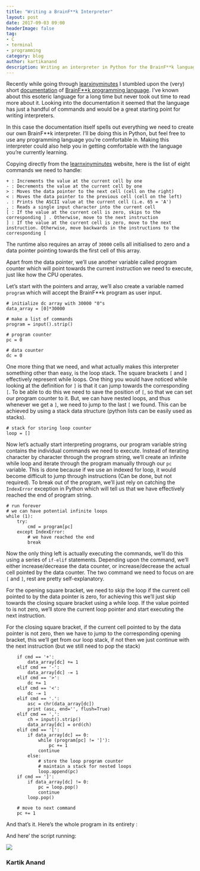 ```yaml
---
title: "Writing a BrainF**k Interpreter"
layout: post
date: 2017-09-03 09:00
headerImage: false
tag:
- C
- terminal
- programming
category: blog
author: kartikanand
description: Writing an interpreter in Python for the BrainF**k language
---
```


Recently while going through [learxinyminutes](https://learnxinyminutes.com/) I
stumbled upon the (very) short
[documentation](https://learnxinyminutes.com/docs/bf/) of [BrainF**k programming
language](https://en.wikipedia.org/wiki/Brainfuck). I’ve known about this
esoteric language for a long time but never took out time to read more about it.
Looking into the documentation it seemed that the language has just a handful of
commands and would be a great starting point for writing interpreters.

In this case the documentation itself spells out everything we need to create
our own BrainF**k interpreter. I’ll be doing this in Python, but feel free to
use any programming language you’re comfortable in. Making this interpreter
could also help you in getting comfortable with the language you’re currently
learning.

Copying directly from the [learnxinyminutes](https://learnxinyminutes.com/)
website, here is the list of eight commands we need to handle:

    + : Increments the value at the current cell by one
    - : Decrements the value at the current cell by one
    > : Moves the data pointer to the next cell (cell on the right)
    < : Moves the data pointer to the previous cell (cell on the left)
    . : Prints the ASCII value at the current cell (i.e. 65 = 'A')
    , : Reads a single input character into the current cell
    [ : If the value at the current cell is zero, skips to the corresponding ] . Otherwise, move to the next instruction
    ] : If the value at the current cell is zero, move to the next instruction. Otherwise, move backwards in the instructions to the corresponding [

The runtime also requires an array of `30000` cells all initialised to zero and
a data pointer pointing towards the first cell of this array.

Apart from the data pointer, we’ll use another variable called program counter
which will point towards the current instruction we need to execute, just like
how the CPU operates.

Let’s start with the pointers and array, we’ll also create a variable named
`program` which will accept the BrainF**k program as user input.

    # initialize dc array with 30000 "0"s
    data_array = [0]*30000

    # make a list of commands
    program = input().strip()

    # program counter
    pc = 0

    # data counter
    dc = 0

One more thing that we need, and what actually makes this interpreter something
other than easy, is the loop stack. The square brackets `[` and `]` effectively
represent while loops. One thing you would have noticed while looking at the
definition for `]` is that it can jump towards the corresponding `[`. To be able
to do this we need to save the position of `[`, so that we can set our program
counter to it. But, we can have nested loops, and thus whenever we get a `]`, we
need to jump to the last `[` we found. This can be achieved by using a stack
data structure (python lists can be easily used as stacks).

    # stack for storing loop counter
    loop = []

Now let’s actually start interpreting programs, our program variable string
contains the individual commands we need to execute. Instead of iterating
character by character through the program string, we’ll create an infinite
while loop and iterate through the program manually through our `pc` variable.
This is done because if we use an indexed for loop, it would become difficult to
jump through instructions (Can be done, but not required). To break out of the
program, we’ll just rely on catching the `IndexError` exception in Python which
will tell us that we have effectively reached the end of program string.

    # run forever
    # we can have potential infinite loops
    while (1):
        try:
            cmd = program[pc]
        except IndexError:
            # we have reached the end
            break

Now the only thing left is actually executing the commands, we’ll do this using
a series of `if-elif` statements. Depending upon the command, we’ll either
increase/decrease the data counter, or increase/decrease the actual cell pointed
by the data counter. The two command we need to focus on are `[` and `]`, rest
are pretty self-explanatory.

For the opening square bracket, we need to skip the loop if the current cell
pointed to by the data pointer is zero, for achieving this we’ll just skip
towards the closing square bracket using a while loop. If the value pointed to
is not zero, we’ll store the current loop pointer and start executing the next
instruction.

For the closing square bracket, if the current cell pointed to by the data
pointer is not zero, then we have to jump to the corresponding opening bracket,
this we’ll get from our loop stack, if not then we just continue with the next
instruction (but we still need to pop the stack)

        if cmd == '+':
            data_array[dc] += 1
        elif cmd == '-':
            data_array[dc] -= 1
        elif cmd == '>':
            dc += 1
        elif cmd == '<':
            dc -= 1
        elif cmd == '.':
            asc = chr(data_array[dc])
            print (asc, end='', flush=True)
        elif cmd == ',':
            ch = input().strip()
            data_array[dc] = ord(ch)
        elif cmd == '[':
            if data_array[dc] == 0:
                while (program[pc] != ']'):
                    pc += 1
                continue
            else:
                # store the loop program counter
                # maintain a stack for nested loops
                loop.append(pc)
        if cmd == ']':
            if data_array[dc] != 0:
                pc = loop.pop()
                continue
            loop.pop()

        # move to next command
        pc += 1

And that’s it. Here’s the whole program in its entirety :

<script src="https://gist.github.com/kartikanand/464bd26a8b5a4c0462f551827feba0ea.js"></script>

And here’ the script running:

<img src="{{site.url}}/assets/images/tty.gif" >

### Kartik Anand
